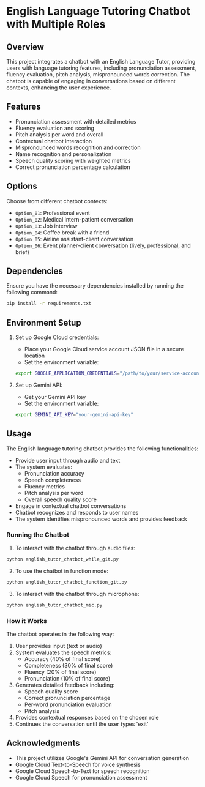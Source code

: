 # English Language Tutoring Chatbot with Multiple Roles

## Overview

This project integrates a chatbot with an English Language Tutor, providing users with language tutoring features, including pronunciation assessment, fluency evaluation, pitch analysis, mispronounced words correction. The chatbot is capable of engaging in conversations based on different contexts, enhancing the user experience.

## Features

- Pronunciation assessment with detailed metrics
- Fluency evaluation and scoring
- Pitch analysis per word and overall
- Contextual chatbot interaction
- Mispronounced words recognition and correction
- Name recognition and personalization
- Speech quality scoring with weighted metrics
- Correct pronunciation percentage calculation

## Options 
Choose from different chatbot contexts:

- `Option_01`: Professional event
- `Option_02`: Medical intern-patient conversation
- `Option_03`: Job interview
- `Option_04`: Coffee break with a friend
- `Option_05`: Airline assistant-client conversation
- `Option_06`: Event planner-client conversation (lively, professional, and brief)

## Dependencies

Ensure you have the necessary dependencies installed by running the following command:

```bash
pip install -r requirements.txt
```

## Environment Setup

1. Set up Google Cloud credentials:
   - Place your Google Cloud service account JSON file in a secure location
   - Set the environment variable:
   ```bash
   export GOOGLE_APPLICATION_CREDENTIALS="/path/to/your/service-account-file.json"
   ```

2. Set up Gemini API:
   - Get your Gemini API key
   - Set the environment variable:
   ```bash
   export GEMINI_API_KEY="your-gemini-api-key"
   ```

## Usage 
The English language tutoring chatbot provides the following functionalities:
- Provide user input through audio and text
- The system evaluates:
  - Pronunciation accuracy
  - Speech completeness
  - Fluency metrics
  - Pitch analysis per word
  - Overall speech quality score
- Engage in contextual chatbot conversations
- Chatbot recognizes and responds to user names
- The system identifies mispronounced words and provides feedback

### Running the Chatbot

1. To interact with the chatbot through audio files:
```python
python english_tutor_chatbot_while_git.py
```

2. To use the chatbot in function mode:
```python
python english_tutor_chatbot_function_git.py
```

3. To interact with the chatbot through microphone:
```python
python english_tutor_chatbot_mic.py
```

### How it Works

The chatbot operates in the following way:
1. User provides input (text or audio)
2. System evaluates the speech metrics:
   - Accuracy (40% of final score)
   - Completeness (30% of final score)
   - Fluency (20% of final score)
   - Pronunciation (10% of final score)
3. Generates detailed feedback including:
   - Speech quality score
   - Correct pronunciation percentage
   - Per-word pronunciation evaluation
   - Pitch analysis
4. Provides contextual responses based on the chosen role
5. Continues the conversation until the user types 'exit'

## Acknowledgments
- This project utilizes Google's Gemini API for conversation generation
- Google Cloud Text-to-Speech for voice synthesis
- Google Cloud Speech-to-Text for speech recognition
- Google Cloud Speech for pronunciation assessment

